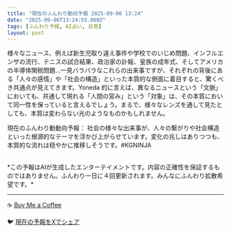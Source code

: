 ```yaml
---
title: "現在のふんわり動向予報 2025-09-06 13:24"
date: "2025-09-06T13:24:55.000Z"
tags: [ふんわり予報, AI占い, 日常]
layout: post
---
```


様々なニュース、例えば新生児取り違え事件や学校でのいじめ問題、インフルエンザの流行、テニスの試合結果、政治家の訃報、皇族の成年式、そしてアメリカの半導体関税問題…一見バラバラなこれらの出来事ですが、それぞれの背後にある「人々の感情」や「社会の構造」といった本質的な側面に着目すると、驚くべき共通点が見えてきます。Yoneda 的に言えば、異なるニュースという「文脈」においても、共通して現れる「人間の営み」という「対象」は、その本質において同一性を保っていると言えるでしょう。まるで、様々なレンズを通して見たとしても、本質は変わらない光のようなものかもしれません。


現在のふんわり動動向予報：
社会の様々な出来事が、人々の繋がりや社会構造といった根源的なテーマを浮かび上がらせています。変化の兆しはありつつも、本質的な流れは穏やかに推移しそうです。#KGNINJA

<br>
*この予報はAIが生成したエンターテイメントです。内容の正確性を保証するものではありません。ふんわり一日に４回更新されます。みんなにふんわり拡散希望です。*

---
☕️ [Buy Me a Coffee](https://www.buymeacoffee.com/kgninja)

🐦 [現在の予報をXでシェア](https://twitter.com/intent/tweet?text=%E7%8F%BE%E5%9C%A8%E3%81%AE%E3%81%B5%E3%82%93%E3%82%8F%E3%82%8A%E4%BA%88%E5%A0%B1%3A%20%E3%80%8C%E6%A7%98%E3%80%85%E3%81%AA%E3%83%8B%E3%83%A5%E3%83%BC%E3%82%B9%E3%80%81%E4%BE%8B%E3%81%88%E3%81%B0%E6%96%B0%E7%94%9F%E5%85%90%E5%8F%96%E3%82%8A%E9%81%95%E3%81%88%E4%BA%8B%E4%BB%B6%E3%82%84%E5%AD%A6%E6%A0%A1%E3%81%A7%E3%81%AE%E3%81%84%E3%81%98%E3%82%81%E5%95%8F%E9%A1%8C%E3%80%81%E3%82%A4%E3%83%B3%E3%83%95%E3%83%AB%E3%82%A8%E3%83%B3%E3%82%B6%E3%81%AE%E6%B5%81%E8%A1%8C%E3%80%81%E3%83%86%E3%83%8B%E3%82%B9%E3%81%AE%E8%A9%A6%E5%90%88%E7%B5%90%E6%9E%9C%E3%80%81%E6%94%BF%E6%B2%BB%E5%AE%B6%E3%81%AE%E8%A8%83%E5%A0%B1%E3%80%81%E7%9A%87%E6%97%8F%E3%81%AE%E6%88%90%E5%B9%B4%E5%BC%8F%E3%80%81%E3%81%9D%E3%81%97%E3%81%A6%E3%82%A2%E3%83%A1%E3%83%AA%E3%82%AB%E3%81%AE%E5%8D%8A%E5%B0%8E%E4%BD%93%E9%96%A2%E7%A8%8E%E5%95%8F%E9%A1%8C%E2%80%A6%E4%B8%80%E8%A6%8B%E3%83%90%E3%83%A9%E3%83%90%E3%83%A9%E3%81%AA%E3%81%93%E3%82%8C%E3%82%89%E3%81%AE%E5%87%BA%E6%9D%A5%E4%BA%8B%E3%81%A7%E3%81%99...%E3%80%8D%23KGNINJA%20%E7%B6%9A%E3%81%8D%E3%81%AF%E3%83%96%E3%83%AD%E3%82%B0%E3%81%A7%EF%BC%81%F0%9F%91%87&url=https%3A%2F%2Fkg-ninja.github.io%2FFunwariyoso%2F)
